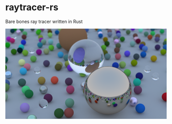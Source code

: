 # raytracer-rs
Bare bones ray tracer written in Rust

![Final Render](./images/png/final-render-02.png)
